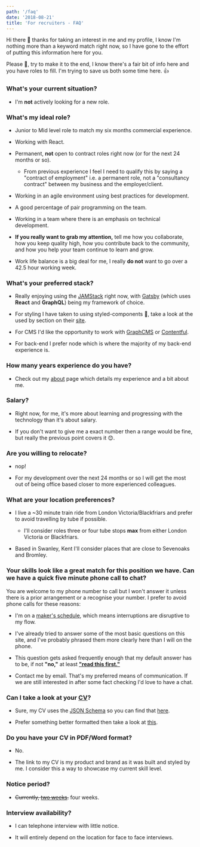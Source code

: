 ```yaml
---
path: '/faq'
date: '2018-08-21'
title: 'For recruiters - FAQ'
---
```


Hi there 👋 thanks for taking an interest in me and my profile, I know
I'm nothing more than a keyword match right now, so I have gone to the
effort of putting this information here for you.

Please 🙏, try to make it to the end, I know there's a fair bit of
info here and you have roles to fill. I'm trying to save us both some
time here. 👍

### What's your current situation?

- I'm **not** actively looking for a new role.

### What's my ideal role?

- Junior to Mid level role to match my six months commercial
  experience.

- Working with React.

- Permanent, **not** open to contract roles right now (or for the next
  24 months or so).

  - From previous experience I feel I need to qualify this by saying a
    "contract of employment" i.e. a permanent role, not a "consultancy
    contract" between my business and the employer/client.

- Working in an agile environment using best practices for
  development.

- A good percentage of pair programming on the team.

- Working in a team where there is an emphasis on technical
  development.

- **If you really want to grab my attention,** tell me how you
  collaborate, how you keep quality high, how you contribute back to
  the community, and how you help your team continue to learn and
  grow.

- Work life balance is a big deal for me, I really **do not** want to
  go over a 42.5 hour working week.

### What's your preferred stack?

- Really enjoying using the [JAMStack] right now, with [Gatsby] (which
  uses **React** and **GraphQL**) being my framework of choice.

- For styling I have taken to using styled-components 💅, take a look
  at the used by section on their [site].

- For CMS I'd like the opportunity to work with [GraphCMS] or
  [Contentful].

- For back-end I prefer node which is where the majority of my
  back-end experience is.

### How many years experience do you have?

- Check out my [about] page which details my experience and a bit
  about me.

### Salary?

- Right now, for me, it's more about learning and progressing with the
  technology than it's about salary.

- If you don't want to give me a exact number then a range would be
  fine, but really the previous point covers it 😊.

### Are you willing to relocate?

- nop!

- For my development over the next 24 months or so I will get the most
  out of being office based closer to more experienced colleagues.

### What are your location preferences?

- I live a ~30 minute train ride from London Victoria/Blackfriars and
  prefer to avoid travelling by tube if possible.

  - I'll consider roles three or four tube stops **max** from either
    London Victoria or Blackfriars.

- Based in Swanley, Kent I'll consider places that are close to
  Sevenoaks and Bromley.

### Your skills look like a great match for this position we have. Can we have a quick five minute phone call to chat?

You are welcome to my phone number to call but I won't answer it
unless there is a prior arrangement or a recognise your number. I
prefer to avoid phone calls for these reasons:

- I'm on a [maker's schedule], which means interruptions are
  disruptive to my flow.

- I've already tried to answer some of the most basic questions on
  this site, and I've probably phrased them more clearly here than I
  will on the phone.

- This question gets asked frequently enough that my default answer
  has to be, if not **"no,"** at least **["read this first."]**

- Contact me by email. That's my preferred means of communication. If
  we are still interested in after some fact checking I'd love to have
  a chat.

### Can I take a look at your [CV]?

- Sure, my CV uses the [JSON Schema] so you can find that [here].

- Prefer something better formatted then take a look at [this].

### Do you have your CV in PDF/Word format?

- No.

- The link to my CV is my product and brand as it was built and styled
  by me. I consider this a way to showcase my current skill level.

### Notice period?

- ~~Currently, [two weeks].~~ four weeks.

### Interview availability?

- I can telephone interview with little notice.

- It will entirely depend on the location for face to face interviews.

<!-- Links -->

[site]: https://www.styled-components.com/
[maker's schedule]: http://www.paulgraham.com/makersschedule.html
[jamstack]: https://jamstack.org/
[gatsby]: http://gatsbyjs.org/
[graphcms]: https://graphcms.com/
[contentful]: https://www.contentful.com
[about]: https://scottspence.me/about
["read this first."]: https://scottspence.me/faq
[cv]: https://cv.scottspence.me/
[json schema]: https://jsonresume.org/schema/
[here]: https://cvjson.now.sh/
[this]: https://cv.scottspence.me/
[two weeks]: https://www.youtube.com/watch?v=9v-33jcEDk4
